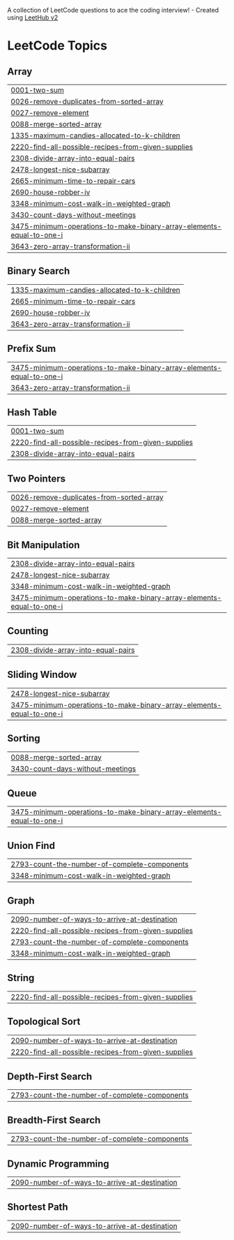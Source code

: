 A collection of LeetCode questions to ace the coding interview! - Created using [LeetHub v2](https://github.com/arunbhardwaj/LeetHub-2.0)
<!---LeetCode Topics Start-->
# LeetCode Topics
## Array
|  |
| ------- |
| [0001-two-sum](https://github.com/Aishu-4568/Leetcode/tree/master/0001-two-sum) |
| [0026-remove-duplicates-from-sorted-array](https://github.com/Aishu-4568/Leetcode/tree/master/0026-remove-duplicates-from-sorted-array) |
| [0027-remove-element](https://github.com/Aishu-4568/Leetcode/tree/master/0027-remove-element) |
| [0088-merge-sorted-array](https://github.com/Aishu-4568/Leetcode/tree/master/0088-merge-sorted-array) |
| [1335-maximum-candies-allocated-to-k-children](https://github.com/Aishu-4568/Leetcode/tree/master/1335-maximum-candies-allocated-to-k-children) |
| [2220-find-all-possible-recipes-from-given-supplies](https://github.com/Aishu-4568/Leetcode/tree/master/2220-find-all-possible-recipes-from-given-supplies) |
| [2308-divide-array-into-equal-pairs](https://github.com/Aishu-4568/Leetcode/tree/master/2308-divide-array-into-equal-pairs) |
| [2478-longest-nice-subarray](https://github.com/Aishu-4568/Leetcode/tree/master/2478-longest-nice-subarray) |
| [2665-minimum-time-to-repair-cars](https://github.com/Aishu-4568/Leetcode/tree/master/2665-minimum-time-to-repair-cars) |
| [2690-house-robber-iv](https://github.com/Aishu-4568/Leetcode/tree/master/2690-house-robber-iv) |
| [3348-minimum-cost-walk-in-weighted-graph](https://github.com/Aishu-4568/Leetcode/tree/master/3348-minimum-cost-walk-in-weighted-graph) |
| [3430-count-days-without-meetings](https://github.com/Aishu-4568/Leetcode/tree/master/3430-count-days-without-meetings) |
| [3475-minimum-operations-to-make-binary-array-elements-equal-to-one-i](https://github.com/Aishu-4568/Leetcode/tree/master/3475-minimum-operations-to-make-binary-array-elements-equal-to-one-i) |
| [3643-zero-array-transformation-ii](https://github.com/Aishu-4568/Leetcode/tree/master/3643-zero-array-transformation-ii) |
## Binary Search
|  |
| ------- |
| [1335-maximum-candies-allocated-to-k-children](https://github.com/Aishu-4568/Leetcode/tree/master/1335-maximum-candies-allocated-to-k-children) |
| [2665-minimum-time-to-repair-cars](https://github.com/Aishu-4568/Leetcode/tree/master/2665-minimum-time-to-repair-cars) |
| [2690-house-robber-iv](https://github.com/Aishu-4568/Leetcode/tree/master/2690-house-robber-iv) |
| [3643-zero-array-transformation-ii](https://github.com/Aishu-4568/Leetcode/tree/master/3643-zero-array-transformation-ii) |
## Prefix Sum
|  |
| ------- |
| [3475-minimum-operations-to-make-binary-array-elements-equal-to-one-i](https://github.com/Aishu-4568/Leetcode/tree/master/3475-minimum-operations-to-make-binary-array-elements-equal-to-one-i) |
| [3643-zero-array-transformation-ii](https://github.com/Aishu-4568/Leetcode/tree/master/3643-zero-array-transformation-ii) |
## Hash Table
|  |
| ------- |
| [0001-two-sum](https://github.com/Aishu-4568/Leetcode/tree/master/0001-two-sum) |
| [2220-find-all-possible-recipes-from-given-supplies](https://github.com/Aishu-4568/Leetcode/tree/master/2220-find-all-possible-recipes-from-given-supplies) |
| [2308-divide-array-into-equal-pairs](https://github.com/Aishu-4568/Leetcode/tree/master/2308-divide-array-into-equal-pairs) |
## Two Pointers
|  |
| ------- |
| [0026-remove-duplicates-from-sorted-array](https://github.com/Aishu-4568/Leetcode/tree/master/0026-remove-duplicates-from-sorted-array) |
| [0027-remove-element](https://github.com/Aishu-4568/Leetcode/tree/master/0027-remove-element) |
| [0088-merge-sorted-array](https://github.com/Aishu-4568/Leetcode/tree/master/0088-merge-sorted-array) |
## Bit Manipulation
|  |
| ------- |
| [2308-divide-array-into-equal-pairs](https://github.com/Aishu-4568/Leetcode/tree/master/2308-divide-array-into-equal-pairs) |
| [2478-longest-nice-subarray](https://github.com/Aishu-4568/Leetcode/tree/master/2478-longest-nice-subarray) |
| [3348-minimum-cost-walk-in-weighted-graph](https://github.com/Aishu-4568/Leetcode/tree/master/3348-minimum-cost-walk-in-weighted-graph) |
| [3475-minimum-operations-to-make-binary-array-elements-equal-to-one-i](https://github.com/Aishu-4568/Leetcode/tree/master/3475-minimum-operations-to-make-binary-array-elements-equal-to-one-i) |
## Counting
|  |
| ------- |
| [2308-divide-array-into-equal-pairs](https://github.com/Aishu-4568/Leetcode/tree/master/2308-divide-array-into-equal-pairs) |
## Sliding Window
|  |
| ------- |
| [2478-longest-nice-subarray](https://github.com/Aishu-4568/Leetcode/tree/master/2478-longest-nice-subarray) |
| [3475-minimum-operations-to-make-binary-array-elements-equal-to-one-i](https://github.com/Aishu-4568/Leetcode/tree/master/3475-minimum-operations-to-make-binary-array-elements-equal-to-one-i) |
## Sorting
|  |
| ------- |
| [0088-merge-sorted-array](https://github.com/Aishu-4568/Leetcode/tree/master/0088-merge-sorted-array) |
| [3430-count-days-without-meetings](https://github.com/Aishu-4568/Leetcode/tree/master/3430-count-days-without-meetings) |
## Queue
|  |
| ------- |
| [3475-minimum-operations-to-make-binary-array-elements-equal-to-one-i](https://github.com/Aishu-4568/Leetcode/tree/master/3475-minimum-operations-to-make-binary-array-elements-equal-to-one-i) |
## Union Find
|  |
| ------- |
| [2793-count-the-number-of-complete-components](https://github.com/Aishu-4568/Leetcode/tree/master/2793-count-the-number-of-complete-components) |
| [3348-minimum-cost-walk-in-weighted-graph](https://github.com/Aishu-4568/Leetcode/tree/master/3348-minimum-cost-walk-in-weighted-graph) |
## Graph
|  |
| ------- |
| [2090-number-of-ways-to-arrive-at-destination](https://github.com/Aishu-4568/Leetcode/tree/master/2090-number-of-ways-to-arrive-at-destination) |
| [2220-find-all-possible-recipes-from-given-supplies](https://github.com/Aishu-4568/Leetcode/tree/master/2220-find-all-possible-recipes-from-given-supplies) |
| [2793-count-the-number-of-complete-components](https://github.com/Aishu-4568/Leetcode/tree/master/2793-count-the-number-of-complete-components) |
| [3348-minimum-cost-walk-in-weighted-graph](https://github.com/Aishu-4568/Leetcode/tree/master/3348-minimum-cost-walk-in-weighted-graph) |
## String
|  |
| ------- |
| [2220-find-all-possible-recipes-from-given-supplies](https://github.com/Aishu-4568/Leetcode/tree/master/2220-find-all-possible-recipes-from-given-supplies) |
## Topological Sort
|  |
| ------- |
| [2090-number-of-ways-to-arrive-at-destination](https://github.com/Aishu-4568/Leetcode/tree/master/2090-number-of-ways-to-arrive-at-destination) |
| [2220-find-all-possible-recipes-from-given-supplies](https://github.com/Aishu-4568/Leetcode/tree/master/2220-find-all-possible-recipes-from-given-supplies) |
## Depth-First Search
|  |
| ------- |
| [2793-count-the-number-of-complete-components](https://github.com/Aishu-4568/Leetcode/tree/master/2793-count-the-number-of-complete-components) |
## Breadth-First Search
|  |
| ------- |
| [2793-count-the-number-of-complete-components](https://github.com/Aishu-4568/Leetcode/tree/master/2793-count-the-number-of-complete-components) |
## Dynamic Programming
|  |
| ------- |
| [2090-number-of-ways-to-arrive-at-destination](https://github.com/Aishu-4568/Leetcode/tree/master/2090-number-of-ways-to-arrive-at-destination) |
## Shortest Path
|  |
| ------- |
| [2090-number-of-ways-to-arrive-at-destination](https://github.com/Aishu-4568/Leetcode/tree/master/2090-number-of-ways-to-arrive-at-destination) |
<!---LeetCode Topics End-->